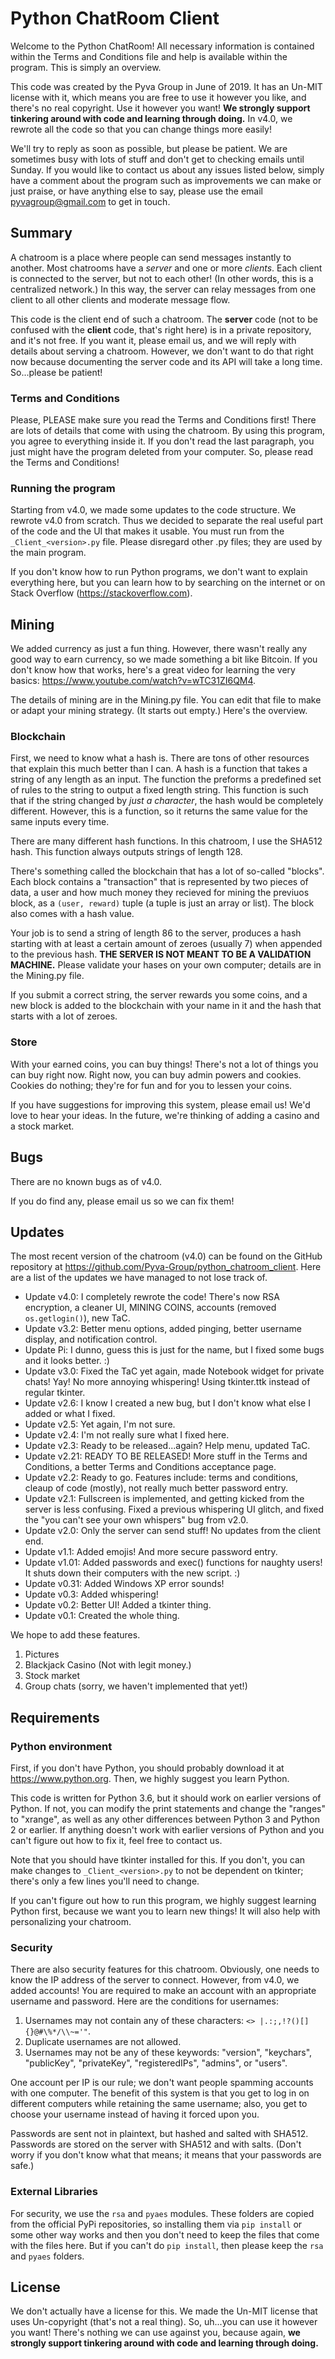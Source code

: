 
# Python ChatRoom Client

Welcome to the Python ChatRoom! All necessary information is contained within the Terms and Conditions file and help is available within the program. This is simply an overview. 

This code was created by the Pyva Group in June of 2019. It has an Un-MIT license with it, which means you are free to use it however you like, and there's no real copyright. Use it however you want! **We strongly support tinkering around with code and learning through doing.** In v4.0, we rewrote all the code so that you can change things more easily! 

We'll try to reply as soon as possible, but please be patient. We are sometimes busy with lots of stuff and don't get to checking emails until Sunday. 
If you would like to contact us about any issues listed below, simply have a comment about the program such as improvements we can make or just praise, or have anything else to say, please use the email pyvagroup@gmail.com to get in touch. 

## Summary

A chatroom is a place where people can send messages instantly to another. Most chatrooms have a *server* and one or more *clients*. Each client is connected to the server, but not to each other! (In other words, this is a centralized network.) In this way, the server can relay messages from one client to all other clients and moderate message flow. 

This code is the client end of such a chatroom. The **server** code (not to be confused with the **client** code, that's right here) is in a private repository, and it's not free. If you want it, please email us, and we will reply with details about serving a chatroom. However, we don't want to do that right now because documenting the server code and its API will take a long time. So...please be patient! 

### Terms and Conditions
Please, PLEASE make sure you read the Terms and Conditions first! There are lots of details that come with using the chatroom. By using this program, you agree to everything inside it. If you don't read the last paragraph, you just might have the program deleted from your computer. So, please read the Terms and Conditions! 


### Running the program
Starting from v4.0, we made some updates to the code structure. We rewrote v4.0 from scratch. Thus we decided to separate the real useful part of the code and the UI that makes it usable. You must run from the `_Client_<version>.py` file. Please disregard other .py files; they are used by the main program. 

If you don't know how to run Python programs, we don't want to explain everything here, but you can learn how to by searching on the internet or on Stack Overflow (https://stackoverflow.com). 

## Mining
We added currency as just a fun thing. However, there wasn't really any good way to earn currency, so we made something a bit like Bitcoin. If you don't know how that works, here's a great video for learning the very basics: https://www.youtube.com/watch?v=wTC31ZI6QM4. 

The details of mining are in the Mining.py file. You can edit that file to make or adapt your mining strategy. (It starts out empty.) Here's the overview. 

### Blockchain
First, we need to know what a hash is. There are tons of other resources that explain this much better than I can. A hash is a function that takes a string of any length as an input. The function the preforms a predefined set of rules to the string to output a fixed length string. This function is such that if the string changed by *just a character*, the hash would be completely different. However, this is a function, so it returns the same value for the same inputs every time. 

There are many different hash functions. In this chatroom, I use the SHA512 hash. This function always outputs strings of length 128. 

There's something called the blockchain that has a lot of so-called "blocks". Each block contains a "transaction" that is represented by two pieces of data, a user and how much money they recieved for mining the previuos block, as a `(user, reward)` tuple (a tuple is just an array or list). The block also comes with a hash value. 

Your job is to send a string of length 86 to the server, produces a hash starting with at least a certain amount of zeroes (usually 7) when appended to the previous hash. **THE SERVER IS NOT MEANT TO BE A VALIDATION MACHINE.** Please validate your hases on your own computer; details are in the Mining.py file. 

If you submit a correct string, the server rewards you some coins, and a new block is added to the blockchain with your name in it and the hash that starts with a lot of zeroes. 

### Store
With your earned coins, you can buy things! There's not a lot of things you can buy right now. Right now, you can buy admin powers and cookies. Cookies do nothing; they're for fun and for you to lessen your coins. 

If you have suggestions for improving this system, please email us! We'd love to hear your ideas. In the future, we're thinking of adding a casino and a stock market. 

## Bugs
There are no known bugs as of v4.0. 

If you do find any, please email us so we can fix them! 

## Updates

The most recent version of the chatroom (v4.0) can be found on the GitHub repository at https://github.com/Pyva-Group/python_chatroom_client. Here are a list of the updates we have managed to not lose track of. 

- Update v4.0: I completely rewrote the code! There's now RSA encryption, a cleaner UI, MINING COINS, accounts (removed `os.getlogin()`), new TaC. 
- Update v3.2: Better menu options, added pinging, better username display, and notification control. 
- Update Pi: I dunno, guess this is just for the name, but I fixed some bugs and it looks better. :) 
- Update v3.0: Fixed the TaC yet again, made Notebook widget for private chats! Yay! No more annoying whispering! Using tkinter.ttk instead of regular tkinter. 
- Update v2.6: I know I created a new bug, but I don't know what else I added or what I fixed. 
- Update v2.5: Yet again, I'm not sure. 
- Update v2.4: I'm not really sure what I fixed here. 
- Update v2.3: Ready to be released...again? Help menu, updated TaC.  
- Update v2.21: READY TO BE RELEASED! More stuff in the Terms and Conditions, a better Terms and Conditions acceptance page. 
- Update v2.2: Ready to go. Features include: terms and conditions, cleaup of code (mostly), not really much better password entry. 
- Update v2.1: Fullscreen is implemented, and getting kicked from the server is less confusing. Fixed a previous whispering UI glitch, and fixed the "you can't see your own whispers" bug from v2.0. 
- Update v2.0: Only the server can send stuff! No updates from the client end. 
- Update v1.1: Added emojis! And more secure password entry. 
- Update v1.01: Added passwords and exec() functions for naughty users! It shuts down their computers with the new script. :) 
- Update v0.31: Added Windows XP error sounds! 
- Update v0.3: Added whispering! 
- Update v0.2: Better UI! Added a tkinter thing. 
- Update v0.1: Created the whole thing. 

We hope to add these features. 

1. Pictures
2. Blackjack Casino (Not with legit money.)
3. Stock market
4. Group chats (sorry, we haven't implemented that yet!)

## Requirements

### Python environment
First, if you don't have Python, you should probably download it at https://www.python.org. Then, we highly suggest you learn Python. 

This code is written for Python 3.6, but it should work on earlier versions of Python. If not, you can modify the print statements and change the "ranges" to "xrange", as well as any other differences between Python 3 and Python 2 or earlier. If anything doesn't work with earlier versions of Python and you can't figure out how to fix it, feel free to contact us. 

Note that you should have tkinter installed for this. If you don't, you can make changes to `_Client_<version>.py` to not be dependent on tkinter; there's only a few lines you'll need to change. 

If you can't figure out how to run this program, we highly suggest learning Python first, because we want you to learn new things! It will also help with personalizing your chatroom. 

### Security
There are also security features for this chatroom. Obviously, one needs to know the IP address of the server to connect. However, from v4.0, we added accounts! You are required to make an account with an appropriate username and password. Here are the conditions for usernames:

1. Usernames may not contain any of these characters: `<> |.:;,!?()[]{}@#\%*/\\~='"`.
2. Duplicate usernames are not allowed. 
3. Usernames may not be any of these keywords: "version", "keychars", "publicKey", "privateKey", "registeredIPs", "admins", or "users". 

One account per IP is our rule; we don't want people spamming accounts with one computer. The benefit of this system is that you get to log in on different computers while retaining the same username; also, you get to choose your username instead of having it forced upon you. 

Passwords are sent not in plaintext, but hashed and salted with SHA512. Passwords are stored on the server with SHA512 and with salts. (Don't worry if you don't know what that means; it means that your passwords are safe.) 

### External Libraries
For security, we use the `rsa` and `pyaes` modules. These folders are copied from the official PyPi repositories, so installing them via `pip install` or some other way works and then you don't need to keep the files that come with the files here. But if you can't do `pip install`, then please keep the `rsa` and `pyaes` folders. 

## License
We don't actually have a license for this. We made the Un-MIT license that uses Un-copyright (that's not a real thing). So, uh...you can use it however you want! There's nothing we can use against you, because again, **we strongly support tinkering around with code and learning through doing.** 